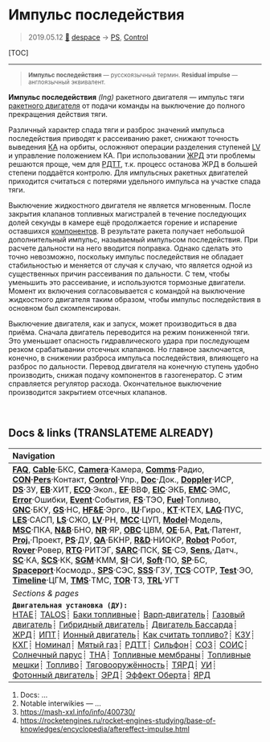 # Импульс последействия
> 2019.05.12 [🚀](../index/index.md) [despace](index.md) → [PS](ps.md), [Control](control.md)

[TOC]

---

> <small>**Импульс последействия** — русскоязычный термин. **Residual impulse** — англоязычный эквивалент.</small>

**Импульс последействия** *(Ing)* ракетного двигателя — импульс тяги [ракетного двигателя](ps.md) от подачи команды на выключение до полного прекращения действия тяги.

Различный характер спада тяги и разброс значений импульса последействия приводят к рассеиванию ракет, снижают точность выведения [КА](sc.md) на орбиты, осложняют операции разделения ступеней [LV](lv.md) и управление положением КА. При использовании [ЖРД](lpr.md) эти проблемы решаются проще, чем для [РДТТ](spr.md), т.к. процесс останова ЖРД в большей степени поддаётся контролю. Для импульсных ракетных двигателей приходится считаться с потерями удельного импульса на участке спада тяги.

Выключение жидкостного двигателя не является мгновенным. После закрытия клапанов топливных магистралей в течение последующих долей секунды в камере ещё продолжается горение и испарение оставшихся [компонентов](fuel.md). В результате ракета получает небольшой дополнительный импульс, называемый импульсом последействия. При расчете дальности на него вводится поправка. Однако сделать это точно невозможно, поскольку импульс последействия не обладает стабильностью и меняется от случая к случаю, что является одной из существенных причин рассеивания по дальности. С тем, чтобы уменьшить это рассеивание, и используются тормозные двигатели. Момент их включения согласовывается с командой на выключение жидкостного двигателя таким образом, чтобы импульс последействия в основном был скомпенсирован.

Выключение двигателя, как и запуск, может производиться в два приёма. Сначала двигатель переводится на режим пониженной тяги. Это уменьшает опасность гидравлического удара при последующем резком срабатывании отсечных клапанов. Но главное заключается, конечно, в снижении разброса импульса последействия, влияющего на разброс по дальности. Перевод двигателя на конечную ступень удобно производить, снижая подачу компонентов в газогенератор. С этим справляется регулятор расхода. Окончательное выключение производится закрытием отсечных клапанов.



<p style="page-break-after:always"> </p>

## Docs & links (TRANSLATEME ALREADY)
|Navigation|
|:--|
|**[FAQ](faq.md)**, **[Cable](cable.md)**·БКС, **[Camera](cam.md)**·Камера, **[Comms](comms.md)**·Радио, **[CON](contact.md)·[Pers](person.md)**·Контакт, **[Control](control.md)**·Упр., **[Doc](doc.md)**·Док., **[Doppler](doppler.md)**·ИСР, **[DS](ds.md)**·ЗУ, **[EB](eb.md)**·ХИТ, **[ECO](ecology.md)**·Экол., **[EF](ef.md)**·ВВФ, **[ElC](elc.md)**·ЭКБ, **[EMC](emc.md)**·ЭМС, **[Error](error.md)**·Ошибки, **[Event](event.md)**·События, **[FS](fs.md)**·ТЭО, **[Fuel](fuel.md)**·Топливо, **[GNC](gnc.md)**·БКУ, **[GS](scs.md)**·НС, **[HF&E](hfe.md)**·Эрго., **[IU](iu.md)**·Гиро., **[KT](kt.md)**·КТЕХ, **[LAG](lag.md)**·ПУC, **[LES](les.md)**·САСП, **[LS](ls.md)**·СЖО, **[LV](lv.md)**·РН, **[MCC](mcc.md)**·ЦУП, **[Model](model.md)**·Модель, **[MSC](sc.md)**·ПКА, **[N&B](nnb.md)**·БНО, **[NR](nr.md)**·ЯР, **[OBC](obc.md)**·ЦВМ, **[OE](oe.md)**·БА, **[Pat.](патент.md)**·Патент, **[Proj.](project.md)**·Проект, **[PS](ps.md)**·ДУ, **[QA](qa.md)**·БКНР, **[R&D](rnd.md)**·НИОКР, **[Robot](robotics.md)**·Робот, **[Rover](rover.md)**·Ровер, **[RTG](rtg.md)**·РИТЭГ, **[SARC](sarc.md)**·ПСК, **[SE](se.md)**·СЭ, **[Sens.](sensor.md)**·Датч., **[SC](sc.md)**·КА, **[SCS](scs.md)**·КК, **[SGM](sgm.md)**·КММ, **[SI](si.md)**·СИ, **[Soft](soft.md)**·ПО, **[SP](sp.md)**·БС, **[Spaceport](spaceport.md)**·Космодр., **[SPS](sps.md)**·СЭС, **[SSS](sss.md)**·ГЗУ, **[TCS](tcs.md)**·СОТР, **[Test](test.md)**·ЭО, **[Timeline](timeline.md)**·ЦГМ, **[TMS](tms.md)**·ТМС, **[TOR](tor.md)**·ТЗ, **[TRL](trl.md)**·УГТ|
|*Sections & pages*|
|**`Двигательная установка (ДУ):`**<br> [HTAE](htae.md)┊ [TALOS](talos.md)┊ [Баки топливные](fuel_tank.md)┊ [Варп‑двигатель](warp_drive.md)┊ [Газовый двигатель](cgt.md)┊ [Гибридный двигатель](гбрд.md)┊ [Двигатель Бассарда](bussard_ramjet.md)┊ [ЖРД](lpr.md)┊ [ИПТ](ing.md)┊ [Ионный двигатель](иод.md)┊ [Как считать топливо?](si.md)┊ [КЗУ](cinu.md)┊ [КХГ](cgs.md)┊ [Номинал](nominal.md)┊ [Мятый газ](exhsteam.md)┊ [РДТТ](spr.md)┊ [Сильфон](сильфон.md)┊ [СОЗ](соз.md)┊ [СОИС](соис.md)┊ [Солнечный парус](солнечный_парус.md)┊ [ТНА](turbopump.md)┊ [Топливные мембраны](топливные_мембраны.md)┊ [Топливные мешки](топливные_мешки.md)┊ [Топливо](fuel.md)┊ [Тяговооружённость](ttwr.md)┊ [ТЯРД](тярд.md)┊ [УИ](isp.md)┊ [Фотонный двигатель](фотонный_двигатель.md)┊ [ЭРД](epsp.md)┊ [Эффект Оберта](oberth_eff.md)┊ [ЯРД](ntr.md)|

   1. Docs: …
   1. Notable interwikies — …
   1. <https://mash-xxl.info/info/400730/>
   1. <https://rocketengines.ru/rocket‑engines-studying/base-of-knowledges/encyclopedia/aftereffect-impulse.html>
